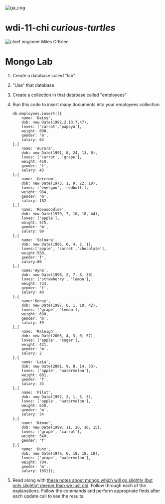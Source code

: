 ![ga_cog](https://camo.githubusercontent.com/6ca75e52ba7cf640161aefd5355a4fbfff7d5f18/687474703a2f2f6d6f62626f6f6b2e67656e6572616c617373656d622e6c792f67615f636f672e706e67)

# wdi-11-chi _curious-turtles_

![chief engineer Miles O'Brien](https://www.yourprops.com/movieprops/default/yp_51134baede0721.14503715/Star-Trek-Deep-Space-Nine-Chief-Miles-O-Brien-VOY-style-Duty-Uniform-3.jpg)

# Mongo Lab

1. Create a database called "lab"
1. "Use" that database
1. Create a collection in that database called "employees"
1. Run this code to insert many documents into your employees collection

	```
	db.employees.insert([{
		name: 'Daisy',
		dob: new Date(1992,2,13,7,47),
		loves: ['carrot','papaya'],
		weight: 600,
		gender: 'm',
		salary: 63
	},{
		name: 'Aurora',
		dob: new Date(1991, 0, 24, 13, 0),
		loves: ['carrot', 'grape'],
		weight: 450,
		gender: 'f',
		salary: 43
	},{
		name: 'Unicrom',
		dob: new Date(1973, 1, 9, 22, 10),
		loves: ['energon', 'redbull'],
		weight: 984,
		gender: 'm',
		salary: 182
	},{
		name: 'Roooooodles',
		dob: new Date(1979, 7, 18, 18, 44),
		loves: ['apple'],
		weight: 575,
		gender: 'm',
		salary: 99
	},{
		name: 'Solnara',
		dob: new Date(1985, 6, 4, 2, 1),
		loves:['apple', 'carrot','chocolate'],
		weight:550,
		gender:'f',
		salary:80
	},{
		name:'Ayna',
		dob: new Date(1998, 2, 7, 8, 30),
		loves: ['strawberry', 'lemon'],
		weight: 733,
		gender: 'f',
		salary: 40
	},{
		name:'Kenny',
		dob: new Date(1997, 6, 1, 10, 42),
		loves: ['grape', 'lemon'],
		weight: 690,
		gender: 'm',
		salary: 39
	},{
		name: 'Raleigh',
		dob: new Date(2005, 4, 3, 0, 57),
		loves: ['apple', 'sugar'],
		weight: 421,
		gender: 'm',
		salary: 2
	},{
		name: 'Leia',
		dob: new Date(2001, 9, 8, 14, 53),
		loves: ['apple', 'watermelon'],
		weight: 601,
		gender: 'f',
		salary: 33
	},{
		name: 'Pilot',
		dob: new Date(1997, 2, 1, 5, 3),
		loves: ['apple', 'watermelon'],
		weight: 650,
		gender: 'm',
		salary: 54
	},{
		name: 'Nimue',
		dob: new Date(1999, 11, 20, 16, 15),
		loves: ['grape', 'carrot'],
		weight: 540,
		gender: 'f'
	},{
		name: 'Dunx',
		dob: new Date(1976, 6, 18, 18, 18),
		loves: ['grape', 'watermelon'],
		weight: 704,
		gender: 'm',
		salary: 165}]);
	```

1. Read along with [these notes about mongo which will go slightly (but only slightly) deeper than we just did](./more-mongo.md).  Follow through each of the explanations.  Follow the commands and perform appropriate finds after each update call to see the results.


